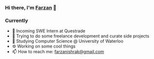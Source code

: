 ### Hi there, I'm [Farzan](https://farzanb49.github.io) 👋


### Currently

- 🔭 Incoming SWE Intern at Questrade 
- 🌱 Trying to do some freelance development and curate side projects
- 🏫 Studying Computer Science @ University of Waterloo
- ⚙️ Working on some cool things 
- 📫 How to reach me: farzanishrak@gmail.com

